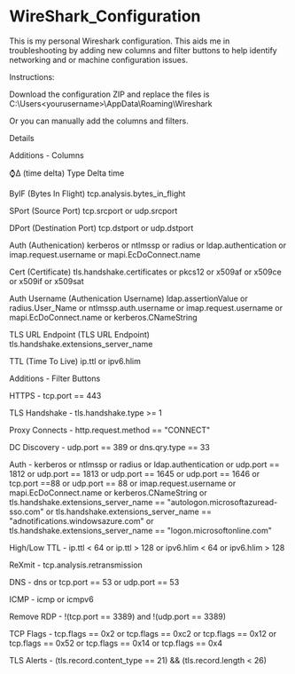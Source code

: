 # WireShark_Configuration
This is my personal Wireshark configuration. This aids me in troubleshooting by adding new columns and filter buttons to help identify networking and or machine configuration issues.

Instructions:

Download the configuration ZIP and replace the files is C:\Users\<yourusername>\AppData\Roaming\Wireshark

Or you can manually add the columns and filters.



Details

Additions - Columns

⌚Δ (time delta) Type Delta time

ByIF (Bytes In Flight) tcp.analysis.bytes_in_flight

SPort (Source Port) tcp.srcport or udp.srcport

DPort (Destination Port) tcp.dstport or udp.dstport

Auth (Authenication) kerberos or ntlmssp or radius or ldap.authentication or imap.request.username or mapi.EcDoConnect.name

Cert (Certificate) tls.handshake.certificates or pkcs12 or x509af or x509ce or x509if or x509sat

Auth Username (Authenication Username) ldap.assertionValue or radius.User_Name or ntlmssp.auth.username or imap.request.username or mapi.EcDoConnect.name or kerberos.CNameString

TLS URL Endpoint (TLS URL Endpoint) tls.handshake.extensions_server_name

TTL (Time To Live) ip.ttl or ipv6.hlim


Additions - Filter Buttons

HTTPS - tcp.port == 443

TLS Handshake - tls.handshake.type >= 1

Proxy Connects - http.request.method == "CONNECT"

DC Discovery - udp.port == 389 or dns.qry.type == 33

Auth - kerberos or ntlmssp or radius or ldap.authentication or udp.port == 1812 or udp.port == 1813 or udp.port == 1645 or udp.port == 1646 or tcp.port ==88  or udp.port == 88 or imap.request.username or mapi.EcDoConnect.name or kerberos.CNameString or tls.handshake.extensions_server_name == "autologon.microsoftazuread-sso.com" or tls.handshake.extensions_server_name == "adnotifications.windowsazure.com" or tls.handshake.extensions_server_name == "logon.microsoftonline.com"

High/Low TTL - ip.ttl < 64 or ip.ttl > 128 or ipv6.hlim < 64 or ipv6.hlim > 128

ReXmit - tcp.analysis.retransmission

DNS - dns or tcp.port == 53 or udp.port == 53

ICMP - icmp or icmpv6

Remove RDP - !(tcp.port == 3389) and !(udp.port == 3389)

TCP Flags - tcp.flags == 0x2 or tcp.flags == 0xc2 or tcp.flags == 0x12 or tcp.flags == 0x52 or tcp.flags == 0x14 or tcp.flags == 0x4

TLS Alerts - (tls.record.content_type == 21) && (tls.record.length < 26)
